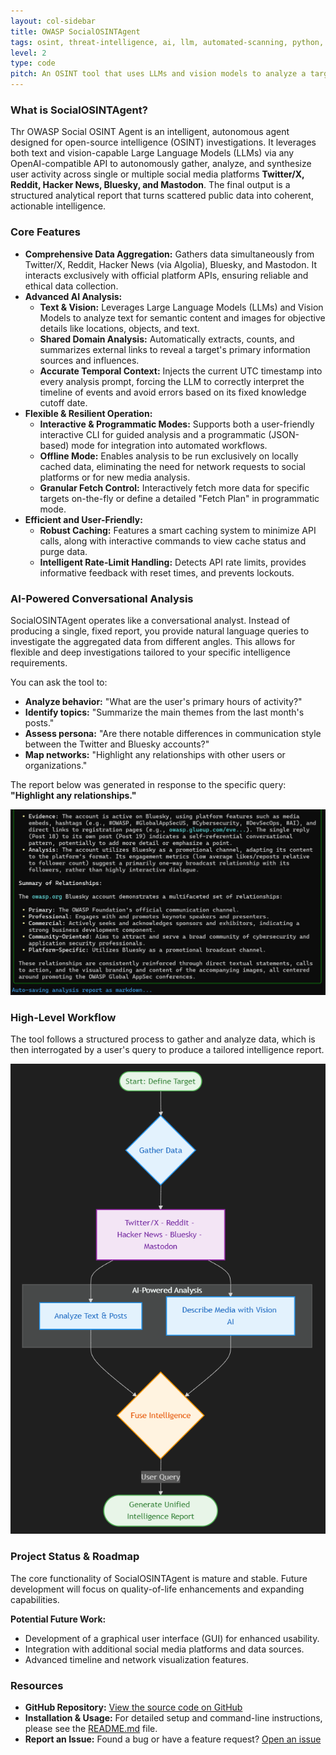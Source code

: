 ```yaml
---
layout: col-sidebar
title: OWASP SocialOSINTAgent
tags: osint, threat-intelligence, ai, llm, automated-scanning, python, twitter, reddit, bluesky, mastodon
level: 2
type: code
pitch: An OSINT tool that uses LLMs and vision models to analyze a target's social media footprint across multiple platforms, revealing insights through natural language queries.
---
```


### What is SocialOSINTAgent?

Thr OWASP Social OSINT Agent is an intelligent, autonomous agent designed for open-source intelligence (OSINT) investigations. It leverages both text and vision-capable Large Language Models (LLMs) via any OpenAI-compatible API to autonomously gather, analyze, and synthesize user activity across single or multiple social media platforms **Twitter/X, Reddit, Hacker News, Bluesky, and Mastodon**. The final output is a structured analytical report that turns scattered public data into coherent, actionable intelligence.

### Core Features

*   **Comprehensive Data Aggregation:** Gathers data simultaneously from Twitter/X, Reddit, Hacker News (via Algolia), Bluesky, and Mastodon. It interacts exclusively with official platform APIs, ensuring reliable and ethical data collection.
*   **Advanced AI Analysis:**
    *   **Text & Vision:** Leverages Large Language Models (LLMs) and Vision Models to analyze text for semantic content and images for objective details like locations, objects, and text.
    *   **Shared Domain Analysis:** Automatically extracts, counts, and summarizes external links to reveal a target's primary information sources and influences.
    *   **Accurate Temporal Context:** Injects the current UTC timestamp into every analysis prompt, forcing the LLM to correctly interpret the timeline of events and avoid errors based on its fixed knowledge cutoff date.
*   **Flexible & Resilient Operation:**
    *   **Interactive & Programmatic Modes:** Supports both a user-friendly interactive CLI for guided analysis and a programmatic (JSON-based) mode for integration into automated workflows.
    *   **Offline Mode:** Enables analysis to be run exclusively on locally cached data, eliminating the need for network requests to social platforms or for new media analysis.
    *   **Granular Fetch Control:** Interactively fetch more data for specific targets on-the-fly or define a detailed "Fetch Plan" in programmatic mode.
*   **Efficient and User-Friendly:**
    *   **Robust Caching:** Features a smart caching system to minimize API calls, along with interactive commands to view cache status and purge data.
    *   **Intelligent Rate-Limit Handling:** Detects API rate limits, provides informative feedback with reset times, and prevents lockouts.

### AI-Powered Conversational Analysis

SocialOSINTAgent operates like a conversational analyst. Instead of producing a single, fixed report, you provide natural language queries to investigate the aggregated data from different angles. This allows for flexible and deep investigations tailored to your specific intelligence requirements.

You can ask the tool to:
*   **Analyze behavior:** "What are the user's primary hours of activity?"
*   **Identify topics:** "Summarize the main themes from the last month's posts."
*   **Assess persona:** "Are there notable differences in communication style between the Twitter and Bluesky accounts?"
*   **Map networks:** "Highlight any relationships with other users or organizations."

The report below was generated in response to the specific query: **"Highlight any relationships."**

![Example analysis report from SocialOSINTAgent](./assets/images/output.png)

### High-Level Workflow

The tool follows a structured process to gather and analyze data, which is then interrogated by a user's query to produce a tailored intelligence report.

![High-Level Workflow](./assets/images/flowchart.png)

### Project Status & Roadmap

The core functionality of SocialOSINTAgent is mature and stable. Future development will focus on quality-of-life enhancements and expanding capabilities.

**Potential Future Work:**
*   Development of a graphical user interface (GUI) for enhanced usability.
*   Integration with additional social media platforms and data sources.
*   Advanced timeline and network visualization features.

### Resources

*   **GitHub Repository:** [View the source code on GitHub](https://github.com/bm-github/owasp-social-osint-agent)
*   **Installation & Usage:** For detailed setup and command-line instructions, please see the [README.md](https://github.com/bm-github/owasp-social-osint-agent/blob/main/README.md) file.
*   **Report an Issue:** Found a bug or have a feature request? [Open an issue](https://github.com/bm-github/owasp-social-osint-agent/issues)